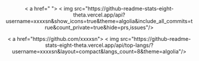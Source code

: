 
<p align="center">
  < a href=" ">
    < img src="https://github-readme-stats-eight-theta.vercel.app/api?username=xxxxsn&show_icons=true&theme=algolia&include_all_commits=true&count_private=true&hide=prs,issues"/>
  </ a>
</p >
 
<p align="center">
  < a href="https://github.com/xxxxsn">
    < img src="https://github-readme-stats-eight-theta.vercel.app/api/top-langs/?username=xxxxsn&layout=compact&langs_count=8&theme=algolia"/>
  </ a>

</p >
